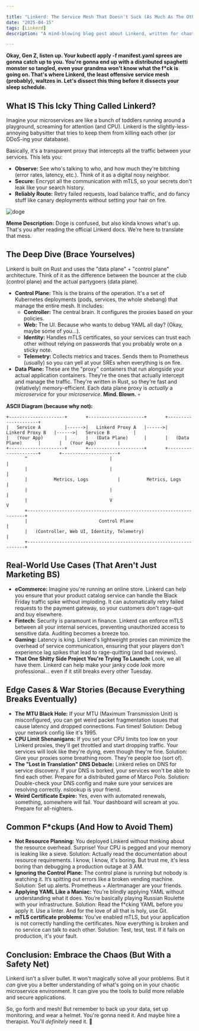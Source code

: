 ```yaml
---

title: "Linkerd: The Service Mesh That Doesn't Suck (As Much As The Others)"
date: "2025-04-15"
tags: [Linkerd]
description: "A mind-blowing blog post about Linkerd, written for chaotic Gen Z engineers. Prepare for brain damage (in a good way)."

---
```


**Okay, Gen Z, listen up. Your kubectl apply -f manifest.yaml sprees are gonna catch up to you. You're gonna end up with a distributed spaghetti monster so tangled, even your grandma won't know what the f*ck is going on. That's where Linkerd, the least offensive service mesh (probably), waltzes in. Let's dissect this thing before it dissects your sleep schedule.**

## What IS This Icky Thing Called Linkerd?

Imagine your microservices are like a bunch of toddlers running around a playground, screaming for attention (and CPU). Linkerd is the slightly-less-annoying babysitter that tries to keep them from killing each other (or DDoS-ing your database).

Basically, it's a transparent proxy that intercepts all the traffic between your services. This lets you:

*   **Observe:** See who's talking to who, and how much they're bitching (error rates, latency, etc.). Think of it as a digital nosy neighbor.
*   **Secure:** Encrypt all the communication with mTLS, so your secrets don't leak like your search history.
*   **Reliably Route:** Retry failed requests, load balance traffic, and do fancy stuff like canary deployments without setting your hair on fire.

![doge](https://i.kym-cdn.com/photos/images/newsfeed/000/537/431/075.gif)

**Meme Description:** Doge is confused, but also kinda knows what's up. That's you after reading the official Linkerd docs. We're here to translate that mess.

## The Deep Dive (Brace Yourselves)

Linkerd is built on Rust and uses the "data plane" + "control plane" architecture.  Think of it as the difference between the bouncer at the club (control plane) and the actual partygoers (data plane).

*   **Control Plane:**  This is the brains of the operation. It's a set of Kubernetes deployments (pods, services, the whole shebang) that manage the entire mesh.  It includes:
    *   **Controller:** The central brain. It configures the proxies based on your policies.
    *   **Web:**  The UI.  Because who wants to debug YAML all day? (Okay, maybe some of you...).
    *   **Identity:**  Handles mTLS certificates, so your services can trust each other without relying on passwords that you probably wrote on a sticky note.
    *   **Telemetry:**  Collects metrics and traces. Sends them to Prometheus (usually) so you can yell at your SREs when everything is on fire.
*   **Data Plane:**  These are the "proxy" containers that run alongside your actual application containers.  They're the ones that actually intercept and manage the traffic. They're written in Rust, so they're fast and (relatively) memory-efficient. Each data plane proxy is *actually* a *microservice* for your *microservice*. **Mind. Blown.** 💀

**ASCII Diagram (because why not):**

```
+---------------------+       +---------------------+       +---------------------+
|   Service A         |------>|   Linkerd Proxy A   |------>|   Linkerd Proxy B   |------>|   Service B         |
|   (Your App)        |       |   (Data Plane)      |       |   (Data Plane)      |       |   (Your App)        |
+---------------------+       +---------------------+       +---------------------+       +---------------------+
       ^                               |                               |
       |                               |                               |
       |          Metrics, Logs           |          Metrics, Logs           |
       |                               |                               |
       |                               V                               V
       +---------------------------------------------------------------------+
       |                           Control Plane                               |
       |   (Controller, Web UI, Identity, Telemetry)                         |
       +---------------------------------------------------------------------+
```

## Real-World Use Cases (That Aren't Just Marketing BS)

*   **eCommerce:**  Imagine you're running an online store.  Linkerd can help you ensure that your product catalog service can handle the Black Friday traffic spike without imploding. It can automatically retry failed requests to the payment gateway, so your customers don't rage-quit and buy elsewhere.
*   **Fintech:**  Security is paramount in finance.  Linkerd can enforce mTLS between all your internal services, preventing unauthorized access to sensitive data.  Auditing becomes a breeze too.
*   **Gaming:**  Latency is king. Linkerd's lightweight proxies can minimize the overhead of service communication, ensuring that your players don't experience lag spikes that lead to rage-quitting (and bad reviews).
* **That One Shitty Side Project You're Trying To Launch:** Look, we all have them. Linkerd can help make your janky code *look* more professional... even if it still breaks every other Tuesday.

## Edge Cases & War Stories (Because Everything Breaks Eventually)

*   **The MTU Black Hole:**  If your MTU (Maximum Transmission Unit) is misconfigured, you can get weird packet fragmentation issues that cause latency and dropped connections. Fun times!  Solution:  Debug your network config like it's 1995.
*   **CPU Limit Shenanigans:**  If you set your CPU limits too low on your Linkerd proxies, they'll get throttled and start dropping traffic. Your services will look like they're dying, even though they're fine.  Solution:  Give your proxies some breathing room.  They're people too (sort of).
*   **The "Lost in Translation" DNS Debacle:** Linkerd relies on DNS for service discovery. If your DNS is borked, your services won't be able to find each other. Prepare for a distributed game of Marco Polo. Solution:  Double-check your DNS config and make sure your services are resolving correctly.  nslookup is your friend.
* **Weird Certificate Expire:** Yes, even with automated renewals, something, somewhere will fail. Your dashboard will scream at you. Prepare for all-nighters.

## Common F*ckups (And How to Avoid Them)

*   **Not Resource Planning:** You deployed Linkerd without thinking about the resource overhead. Surprise! Your CPU is pegged and your memory is leaking like a sieve. Solution: Actually read the documentation about resource requirements. I know, I know, it's boring. But trust me, it's less boring than debugging a production outage at 3 AM.
*   **Ignoring the Control Plane:** The control plane is running but nobody is watching it.  It’s spitting out errors like a broken vending machine. Solution:  Set up alerts.  Prometheus + Alertmanager are your friends.
*   **Applying YAML Like a Maniac:**  You're blindly applying YAML without understanding what it does. You’re basically playing Russian Roulette with your infrastructure.  Solution:  Read the f*cking YAML before you apply it.  Use a linter.  And for the love of all that is holy, use Git.
* **mTLS certificate problems:** You've enabled mTLS, but your application is not correctly handling the certificates. Now everything is broken and no service can talk to each other. Solution: Test, test, test. If it fails on production, it's your fault.

## Conclusion: Embrace the Chaos (But With a Safety Net)

Linkerd isn't a silver bullet. It won't magically solve all your problems. But it *can* give you a better understanding of what's going on in your chaotic microservice environment. It can give you the tools to build more reliable and secure applications.

So, go forth and mesh! But remember to back up your data, set up monitoring, and wear a helmet. You're gonna need it. And maybe hire a therapist. You'll *definitely* need it. 🙏
